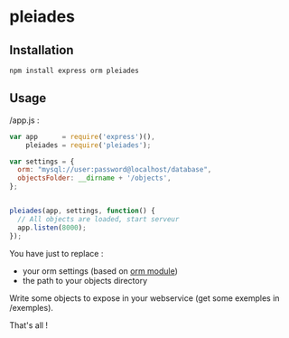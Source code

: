 pleiades
========

Installation
------------

```
npm install express orm pleiades
```

Usage
-----

/app.js :

```javascript
var app      = require('express')(),
    pleiades = require('pleiades');

var settings = {
  orm: "mysql://user:password@localhost/database",
  objectsFolder: __dirname + '/objects',
};


pleiades(app, settings, function() {
  // All objects are loaded, start serveur
  app.listen(8000);
});

```

You have just to replace :
* your orm settings (based on [orm module](https://www.npmjs.org/package/orm))
* the path to your objects directory

Write some objects to expose in your webservice (get some exemples in /exemples).

That's all !
